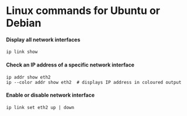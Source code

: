 # Linux commands for Ubuntu or Debian

#### Display all network interfaces
```
ip link show
```
#### Check an IP address of a specific network interface
```
ip addr show eth2 
ip --color addr show eth2  # displays IP address in coloured output
```
#### Enable or disable network interface
```
ip link set eth2 up | down
```
